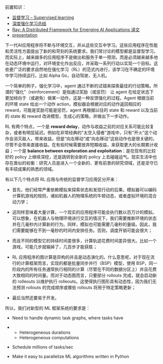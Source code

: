 前置知识：

* [监督学习 – Supervised learning](https://easyai.tech/ai-definition/supervised-learning/)
* [深度强化学习总结](https://www.jianshu.com/p/d5aac10f4517)
* [Ray: A Distributed Framework for Emerging AI Applications 译文](https://blog.csdn.net/u011254180/article/details/79327639)
* [presentation](https://www.youtube.com/watch?v=CCL0ZkLl9ns)

下一代AI应用程序将不断与环境交互，并从这些交互中学习。这些应用程序在性能和灵活性方面提出了新的和苛刻的系统要求。我们常讨论的模型都是监督型学习，而实际上，越来越多的应用程序不是做出和服务于单一预测，而是必须越来越多地在动态环境中运行，对环境变化作出反应，并采取一系列行动以实现一个目标。这些更广泛的要求自然地在强化学习（RL）的范式内进行，该学习在不确定的环境中学习持续运行。比如 Alpha Go，自动驾驶，无人机。

一个简单的例子，强化学习中，agent 通过不断的试错来探索最佳的行动策略。所谓的“强化”（reinforcement）是指通过奖励（或惩罚） 让 agent  在给定状态下更加倾向于（或避免）做某一动作，这是一种反馈强化的过程。Agent 根据当前的环境 state 给出一个动作 action，模拟器会根据对应的动作返回相应的 reward，可能是奖励可能是惩罚，agent 再根据以往的 state 和 reward 以及当前的 state 和 reward 改进模型，生成心的策略，并做出下一步动作。

RL 有两个特点，一个是 **reward delay**，动作与收益之前的对应关系可能比较复杂，或者有明显延迟。例如在非常经典的"太空入侵者"游戏中，只有“开火”这个动作会消灭敌人，带来收益，但是“向左移动”或“向右移动”这些动作也是很关键的，尽管不会带来直接收益。在有些时候需要放弃短期收益，来获取更大的长期累计收益；一个是 **balance between exploration and exploitation**：是在现有的比较好的 policy 上继续深挖，还是跳转到全新的 policy 上去碰碰运气。现实生活中也存在类似的权衡：研究人员是进入一个全新的、更有前景的研究领域，还是坚守已有丰硕成果的熟悉的领域。

有以下几个特点将 RL 应用与传统的监督学习应用区分开来：

* 首先，他们经常严重依赖模拟来探索状态和发现行动的后果。模拟器可以编码计算机游戏的规则，诸如机器人的物理系统的牛顿动态，或者虚拟环境的混合动力学；

* 这同样意味着大量计算，一个现实的应用程序可能会执行数以百万计的模拟。可以想象，在机器人与物理环境进行交互的情况下，我们需要推断环境的状态并在几毫秒内计算新的行为。同样，模拟也可能需要几毫秒的量级。因此，我们需要能够在不到一毫秒的时间内安排任务。否则，调度开销可能会很大；

* 而且不同的模型它的持续时间差很多，计算轨迹花费时间差异很大。比如一个游戏，可能几步就输掉了，几百步才能获胜；

* RL 应用程序的图计算是异构的并且是动态演化的。什么意思呢，对于现在流行的计算框架而言，实现的都是批量同步并行（BSP）模型，使用 BSP，同一阶段内的所有任务通常执行相同的计算（尽管在不同的数据分区上）并且花费大致相同的时间量。而对于动态图而言，只要部分 rollouts 完成，就会启动新的 rolleouts 以维护执行 rolleouts。这使得执行图形具有动态性，因为我们无法预测 rollouts 的完成顺序或哪些 rollouts 将用于特定策略更新；

* 最后当然还要易于开发。

所以，我们对新型的 ML 框架系统的要求是：

* Need to handle dynamic task graphs, where tasks have

* - Heterogeneous durations
  - Heterogeneous computations

* Schedule millions of tasks/sec

* Make it easy to parallelize ML algorithms written in Python






